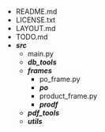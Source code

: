 - README.md
- LICENSE.txt
- LAYOUT.md
- TODO.md
- ***src***
    - main.py
    - ***db_tools***
    - ***frames***
        - po_frame.py
        - ***po***
        - product_frame.py
        - ***prodf***
    - ***pdf_tools***
    - ***utils***
